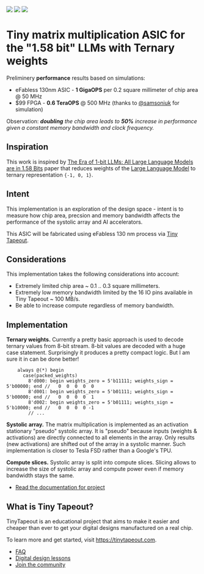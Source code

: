![](../../workflows/gds/badge.svg) ![](../../workflows/docs/badge.svg) ![](../../workflows/test/badge.svg)

# Tiny matrix multiplication ASIC for the "1.58 bit" LLMs with Ternary weights

Preliminery **performance** results based on simulations:
* eFabless 130nm ASIC - **1 GigaOPS** per 0.2 square millimeter of chip area @ 50 MHz
* $99 FPGA - **0.6 TeraOPS** @ 500 MHz (thanks to [@samsoniuk](https://github.com/samsoniuk) for simulation)

Observation: _**doubling** the chip area leads to **50%** increase in performance given a constant memory bandwidth and clock frequency._

## Inspiration
This work is inspired by [The Era of 1-bit LLMs: All Large Language Models are in 1.58 Bits](https://arxiv.org/pdf/2402.17764.pdf) paper that reduces weights of the [Large Language Model](https://en.wikipedia.org/wiki/Large_language_model) to ternary representation `{-1, 0, 1}`.

## Intent
This implementation is an exploration of the design space - intent is to measure how chip area, precsion and memory bandwidth affects the performance of the systolic array and AI accelerators.

This ASIC will be fabricated using eFabless 130 nm process via [Tiny Tapeout](https://tinytapeout.com).

## Considerations
This implementation takes the following considerations into account:
* Extremely limited chip area ~ 0.1 .. 0.3 square millimeters.
* Extremely low memory bandwidth limited by the 16 IO pins available in Tiny Tapeout ~ 100 MB/s.
* Be able to increase compute regardless of memory bandwidth.

## Implementation
**Ternary weights.** Currently a pretty basic approach is used to decode ternary values from 8-bit stream. 8-bit values are decoded with a huge case statement. Surprisingly it produces a pretty compact logic. But I am sure it in can be done better!
```
    always @(*) begin
      case(packed_weights)
        8'd000: begin weights_zero = 5'b11111; weights_sign = 5'b00000; end //   0  0  0  0  0
        8'd001: begin weights_zero = 5'b01111; weights_sign = 5'b00000; end //   0  0  0  0  1
        8'd002: begin weights_zero = 5'b01111; weights_sign = 5'b10000; end //   0  0  0  0 -1
        // ...
```

**Systolic array.** The matrix multiplication is implemented as an activation stationary "pseudo" systolic array. It is "pseudo" because inputs (weights & activations) are directly connected to all elements in the array. Only results (new activations) are shifted out of the array in a systolic manner. Such implementation is closer to Tesla FSD rather than a Google's TPU.

**Compute slices.** Systolic array is split into compute slices. Slicing allows to increase the size of systolic array and compute power even if memory bandwidth stays the same.

- [Read the documentation for project](docs/info.md)


## What is Tiny Tapeout?

TinyTapeout is an educational project that aims to make it easier and cheaper than ever to get your digital designs manufactured on a real chip.

To learn more and get started, visit https://tinytapeout.com.
- [FAQ](https://tinytapeout.com/faq/)
- [Digital design lessons](https://tinytapeout.com/digital_design/)
- [Join the community](https://tinytapeout.com/discord)
